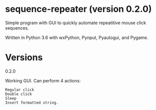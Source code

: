 # sequence-repeater (version 0.2.0)
Simple program with GUI to quickly automate repeatitive mouse click sequences.

Written in Python 3.6 with wxPython, Pynput, Pyautogui, and Pygame.

# Versions

0.2.0

Working GUI. Can perform 4 actions:

	Regular click
	Double click
	Sleep
	Insert formatted string.
